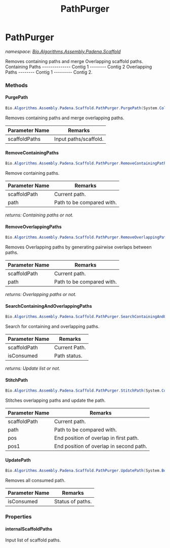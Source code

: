 ﻿---
title: PathPurger
---

# PathPurger
_namespace: [Bio.Algorithms.Assembly.Padena.Scaffold](N-Bio.Algorithms.Assembly.Padena.Scaffold.html)_

Removes containing paths and merge Overlapping scaffold paths.
 Containing Paths
 -------------- Contig 1
 -------- Contig 2
 Overlapping Paths
 -------- Contig 1 
 --------- Contig 2.

### Methods

#### PurgePath
```csharp
Bio.Algorithms.Assembly.Padena.Scaffold.PathPurger.PurgePath(System.Collections.Generic.IList{Bio.Algorithms.Assembly.Padena.Scaffold.ScaffoldPath})
```
Removes containing paths and merge overlapping paths.

|Parameter Name|Remarks|
|--------------|-------|
|scaffoldPaths|Input paths/scaffold.|


#### RemoveContainingPaths
```csharp
Bio.Algorithms.Assembly.Padena.Scaffold.PathPurger.RemoveContainingPaths(Bio.Algorithms.Assembly.Padena.Scaffold.ScaffoldPath,Bio.Algorithms.Assembly.Padena.Scaffold.ScaffoldPath)
```
Remove containing paths.

|Parameter Name|Remarks|
|--------------|-------|
|scaffoldPath|Current path.|
|path|Path to be compared with.|

_returns: Containing paths or not._

#### RemoveOverlappingPaths
```csharp
Bio.Algorithms.Assembly.Padena.Scaffold.PathPurger.RemoveOverlappingPaths(Bio.Algorithms.Assembly.Padena.Scaffold.ScaffoldPath,Bio.Algorithms.Assembly.Padena.Scaffold.ScaffoldPath)
```
Removes Overlapping paths by generating pairwise overlaps between paths.

|Parameter Name|Remarks|
|--------------|-------|
|scaffoldPath|Current path.|
|path|Path to be compared with.|

_returns: Overlapping paths or not._

#### SearchContainingAndOverlappingPaths
```csharp
Bio.Algorithms.Assembly.Padena.Scaffold.PathPurger.SearchContainingAndOverlappingPaths(Bio.Algorithms.Assembly.Padena.Scaffold.ScaffoldPath,System.Boolean[])
```
Search for containing and overlapping paths.

|Parameter Name|Remarks|
|--------------|-------|
|scaffoldPath|Current Path.|
|isConsumed|Path status.|

_returns: Update list or not._

#### StitchPath
```csharp
Bio.Algorithms.Assembly.Padena.Scaffold.PathPurger.StitchPath(System.Collections.Generic.IList{System.Collections.Generic.KeyValuePair{Bio.Algorithms.Assembly.Padena.Scaffold.ContigOverlapGraph.Node,Bio.Algorithms.Assembly.Padena.Scaffold.ContigOverlapGraph.Edge}},System.Collections.Generic.IList{System.Collections.Generic.KeyValuePair{Bio.Algorithms.Assembly.Padena.Scaffold.ContigOverlapGraph.Node,Bio.Algorithms.Assembly.Padena.Scaffold.ContigOverlapGraph.Edge}},System.Int32,System.Int32)
```
Stitches overlapping paths and update the path.

|Parameter Name|Remarks|
|--------------|-------|
|scaffoldPath|Current path.|
|path|Path to be compared with.|
|pos|End position of overlap in first path.|
|pos1|End position of overlap in second path.|


#### UpdatePath
```csharp
Bio.Algorithms.Assembly.Padena.Scaffold.PathPurger.UpdatePath(System.Boolean[])
```
Removes all consumed path.

|Parameter Name|Remarks|
|--------------|-------|
|isConsumed|Status of paths.|




### Properties

#### internalScaffoldPaths
Input list of scaffold paths.

